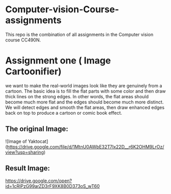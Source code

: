 # Computer-vision-Course-assignments
This repo is the combination of all assignments in the Computer vision course CC490N.

# Assignment one ( Image Cartoonifier)
we want to make the real-world images look like they are genuinely from
a cartoon. The basic idea is to fill the flat parts with some color and then draw thick lines on
the strong edges. In other words, the flat areas should become much more flat and the edges
should become much more distinct. We will detect edges and smooth the flat areas, then draw
enhanced edges back on top to produce a cartoon or comic book effect.

## The original Image:
![Image of Yaktocat]
(https://drive.google.com/file/d/1MtnU0AWbE32T7Ix22D__r6K2OHM9LrOz/view?usp=sharing)
## Result Image:
https://drive.google.com/open?id=1cRIPzG99arZD3rF9XK8B0D373oS_wT60
